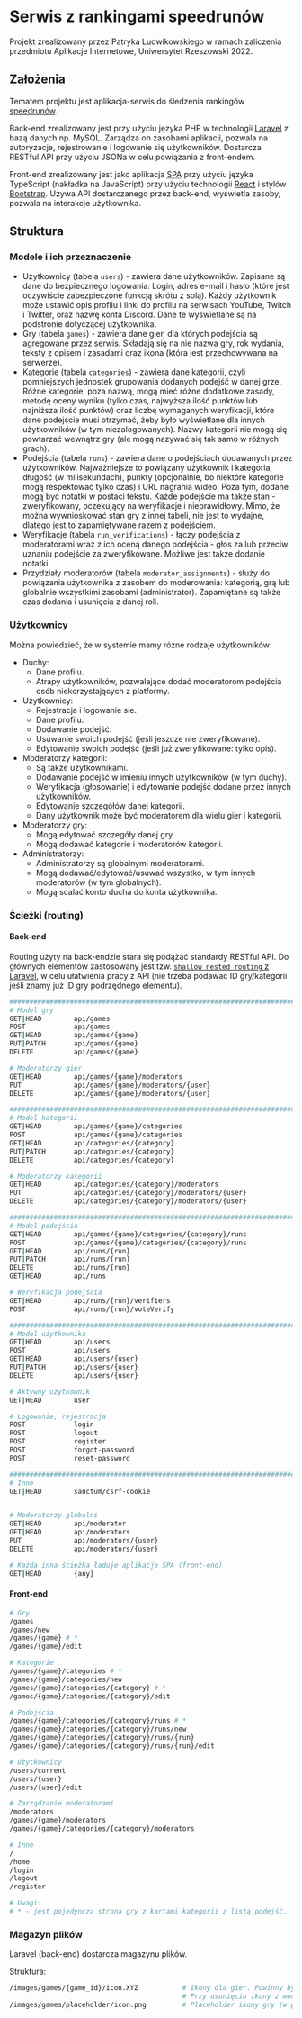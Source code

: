 
# Serwis z rankingami speedrunów

Projekt zrealizowany przez Patryka Ludwikowskiego w ramach zaliczenia przedmiotu Aplikacje Internetowe, Uniwersytet Rzeszowski 2022.





## Założenia

Tematem projektu jest aplikacja-serwis do śledzenia rankingów [speedrunów](https://www.gry-online.pl/slownik-gracza-pojecie.asp?ID=399).

Back-end zrealizowany jest przy użyciu języka PHP w technologii [Laravel](https://laravel.com/) z bazą danych np. MySQL. Zarządza on zasobami aplikacji, pozwala na autoryzacje, rejestrowanie i logowanie się użytkowników. Dostarcza RESTful API przy użyciu JSONa w celu powiązania z front-endem.

Front-end zrealizowany jest jako aplikacja <abbr title="Single Page Application">SPA</abbr> przy użyciu języka TypeScript (nakładka na JavaScript) przy użyciu technologii [React](https://reactjs.org/) i stylów [Bootstrap](https://getbootstrap.com/). Używa API dostarczanego przez back-end, wyświetla zasoby, pozwala na interakcje użytkownika.





## Struktura



### Modele i ich przeznaczenie

+ Użytkownicy (tabela `users`) - zawiera dane użytkowników. Zapisane są dane do bezpiecznego logowania: Login, adres e-mail i hasło (które jest oczywiście zabezpieczone funkcją skrótu z solą). Każdy użytkownik może ustawić opis profilu i linki do profilu na serwisach YouTube, Twitch i Twitter, oraz nazwę konta Discord. Dane te wyświetlane są na podstronie dotyczącej użytkownika.
+ Gry (tabela `games`) - zawiera dane gier, dla których podejścia są agregowane przez serwis. Składają się na nie nazwa gry, rok wydania, teksty z opisem i zasadami oraz ikona (która jest przechowywana na serwerze).
+ Kategorie (tabela `categories`) - zawiera dane kategorii, czyli pomniejszych jednostek grupowania dodanych podejść w danej grze. Różne kategorie, poza nazwą, mogą mieć różne dodatkowe zasady, metodę oceny wyniku (tylko czas, najwyższa ilość punktów lub najniższa ilość punktów) oraz liczbę wymaganych weryfikacji, które dane podejście musi otrzymać, żeby było wyświetlane dla innych użytkowników (w tym niezalogowanych). Nazwy kategorii nie mogą się powtarzać wewnątrz gry (ale mogą nazywać się tak samo w różnych grach).
+ Podejścia (tabela `runs`) - zawiera dane o podejściach dodawanych przez użytkowników. Najważniejsze to powiązany użytkownik i kategoria, długość (w milisekundach), punkty (opcjonalnie, bo niektóre kategorie mogą respektować tylko czas) i URL nagrania wideo. Poza tym, dodane mogą być notatki w postaci tekstu. Każde podejście ma także stan - zweryfikowany, oczekujący na weryfikacje i nieprawidłowy. Mimo, że można wywnioskować stan gry z innej tabeli, nie jest to wydajne, dlatego jest to zapamiętywane razem z podejściem.
+ Weryfikacje (tabela `run_verifications`) - łączy podejścia z moderatorami wraz z ich oceną danego podejścia - głos za lub przeciw uznaniu podejście za zweryfikowane. Możliwe jest także dodanie notatki.
+ Przydziały moderatorów (tabela `moderator_assignments`) - służy do powiązania użytkownika z zasobem do moderowania: kategorią, grą lub globalnie wszystkimi zasobami (administrator). Zapamiętane są także czas dodania i usunięcia z danej roli.



### Użytkownicy

Można powiedzieć, że w systemie mamy różne rodzaje użytkowników:

+ Duchy:
	+ Dane profilu.
	+ Atrapy użytkowników, pozwalające dodać moderatorom podejścia osób niekorzystających z platformy.
+ Użytkownicy:
	+ Rejestracja i logowanie sie.
	+ Dane profilu.
	+ Dodawanie podejść.
	+ Usuwanie swoich podejść (jeśli jeszcze nie zweryfikowane).
	+ Edytowanie swoich podejść (jeśli już zweryfikowane: tylko opis).
+ Moderatorzy kategorii:
	+ Są także użytkownikami.
	+ Dodawanie podejść w imieniu innych użytkowników (w tym duchy).
	+ Weryfikacja (głosowanie) i edytowanie podejść dodane przez innych użytkowników.
	+ Edytowanie szczegółów danej kategorii.
	+ Dany użytkownik może być moderatorem dla wielu gier i kategorii.
+ Moderatorzy gry:
	+ Mogą edytować szczegóły danej gry.
	+ Mogą dodawać kategorie i moderatorów kategorii.
+ Administratorzy: 
	+ Administratorzy są globalnymi moderatorami.
	+ Mogą dodawać/edytować/usuwać wszystko, w tym innych moderatorów (w tym globalnych).
	+ Mogą scalać konto ducha do konta użytkownika.



### Ścieżki (routing)

#### Back-end

Routing użyty na back-endzie stara się podążać standardy RESTful API. Do głównych elementów zastosowany jest tzw. [`shallow nested routing` z Laravel](https://laravel.com/docs/9.x/controllers#shallow-nesting), w celu ułatwienia pracy z API (nie trzeba podawać ID gry/kategorii jeśli znamy już ID gry podrzędnego elementu).

```sh
################################################################################
# Model gry
GET|HEAD        api/games
POST            api/games
GET|HEAD        api/games/{game}
PUT|PATCH       api/games/{game}
DELETE          api/games/{game}

# Moderatorzy gier
GET|HEAD        api/games/{game}/moderators 
PUT             api/games/{game}/moderators/{user} 
DELETE          api/games/{game}/moderators/{user} 

################################################################################
# Model kategorii
GET|HEAD        api/games/{game}/categories
POST            api/games/{game}/categories
GET|HEAD        api/categories/{category}
PUT|PATCH       api/categories/{category}
DELETE          api/categories/{category}

# Moderatorzy kategorii
GET|HEAD        api/categories/{category}/moderators 
PUT             api/categories/{category}/moderators/{user} 
DELETE          api/categories/{category}/moderators/{user} 

################################################################################
# Model podejścia
GET|HEAD        api/games/{game}/categories/{category}/runs 
POST            api/games/{game}/categories/{category}/runs 
GET|HEAD        api/runs/{run} 
PUT|PATCH       api/runs/{run} 
DELETE          api/runs/{run} 
GET|HEAD        api/runs

# Weryfikacja podejścia
GET|HEAD        api/runs/{run}/verifiers 
POST            api/runs/{run}/voteVerify 

################################################################################
# Model użytkownika
GET|HEAD        api/users 
POST            api/users 
GET|HEAD        api/users/{user} 
PUT|PATCH       api/users/{user} 
DELETE          api/users/{user} 

# Aktywny użytkownik
GET|HEAD        user

# Logowanie, rejestracja
POST            login 
POST            logout 
POST            register 
POST            forgot-password 
POST            reset-password 

################################################################################
# Inne
GET|HEAD        sanctum/csrf-cookie 


# Moderatorzy globalni
GET|HEAD        api/moderator 
GET|HEAD        api/moderators 
PUT             api/moderators/{user} 
DELETE          api/moderators/{user} 

# Każda inna ścieżka ładuje aplikacje SPA (front-end)
GET|HEAD        {any} 
```

#### Front-end

```sh
# Gry
/games
/games/new
/games/{game} # *
/games/{game}/edit

# Kategorie
/games/{game}/categories # *
/games/{game}/categories/new
/games/{game}/categories/{category} # *
/games/{game}/categories/{category}/edit

# Podejścia
/games/{game}/categories/{category}/runs # *
/games/{game}/categories/{category}/runs/new
/games/{game}/categories/{category}/runs/{run}
/games/{game}/categories/{category}/runs/{run}/edit

# Użytkownicy
/users/current
/users/{user}
/users/{user}/edit

# Zarządzanie moderatorami
/moderators
/games/{game}/moderators
/games/{game}/categories/{category}/moderators

# Inne
/
/home
/login
/logout
/register

# Uwagi:
# * - jest pojedyncza strona gry z kartami kategorii z listą podejść.
```



### Magazyn plików

Laravel (back-end) dostarcza magazynu plików.

Struktura:
```sh
/images/games/{game_id}/icon.XYZ           # Ikony dla gier. Powinny być przechowywane jako pliki PNG, JPEG lub WEBP.
                                           # Przy usunięciu ikony z modelu (lub usunięciu modelu) powiązany plik zostanie usunięty.
/images/games/placeholder/icon.png         # Placeholder ikony gry (w przypadku nieustawienia żadnej).
```


